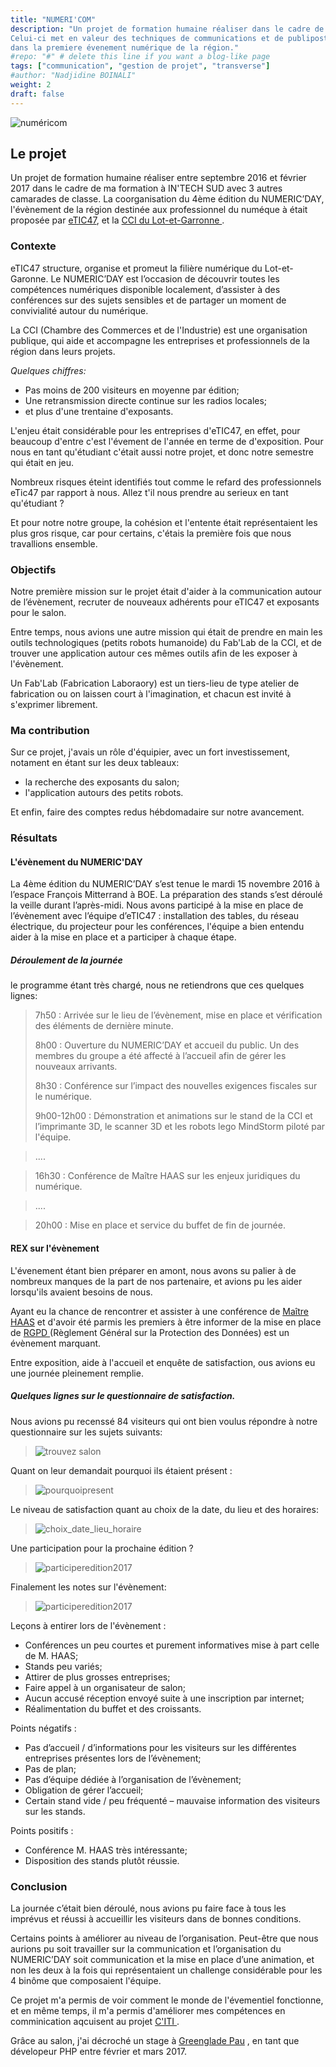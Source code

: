 ```yaml
---
title: "NUMERI'COM"
description: "Un projet de formation humaine réaliser dans le cadre de ma formation à IN'TECH SUD. 
Celui-ci met en valeur des techniques de communications et de publipostage pour attirer un maximum d'exposants et visiteurs, 
dans la premiere évenement numérique de la région."
#repo: "#" # delete this line if you want a blog-like page
tags: ["communication", "gestion de projet", "transverse"]
#author: "Nadjidine BOINALI"
weight: 2
draft: false
---
```


![numéricom](../../images/project/home_page/numericom.PNG)

## Le projet
Un projet de formation humaine réaliser entre septembre 2016 et février 2017 dans le cadre de ma formation à IN'TECH SUD avec 3 autres camarades de classe.
La coorganisation du 4ème édition du NUMERIC’DAY, l'évènement de la région destinée aux professionnel du numéque à était proposée par 
<a href="https://www.etic47.fr/" target="_blank">eTIC47</a>, et la <a href="http://www.cci47.fr/" target="_blank">CCI du Lot-et-Garronne </a>.


### Contexte
eTIC47 structure, organise et promeut la filière numérique du Lot-et-Garonne. Le NUMERIC’DAY est l’occasion de découvrir toutes les compétences numériques disponible localement, d’assister à des conférences sur des sujets sensibles et de partager un moment de convivialité autour du numérique.

La CCI (Chambre des Commerces et de l'Industrie) est une organisation publique, qui aide et accompagne les entreprises et professionnels
de la région dans leurs projets.

<i>Quelques chiffres:</i>

- Pas moins de 200 visiteurs en moyenne par édition; 
- Une retransmission directe continue sur les radios locales;
- et plus d'une trentaine d'exposants.

L'enjeu était considérable pour les entreprises d'eTIC47, en effet, pour beaucoup d'entre c'est l'évement de l'année en terme de d'exposition. Pour nous en tant qu'étudiant c'était aussi notre projet, et donc notre semestre qui était en jeu.

Nombreux risques éteint identifiés tout comme le refard des professionnels eTic47 par rapport à nous.
Allez t'il nous prendre au serieux en tant qu'étudiant ?

Et pour notre notre groupe, la cohésion et l'entente était représentaient les plus gros risque, car pour certains, c'étais la première fois que nous travallions ensemble.

### Objectifs

Notre première mission sur le projet était d'aider à la communication autour de l’évènement, recruter de nouveaux adhérents pour eTIC47 et exposants pour le salon.

Entre temps, nous avions une autre mission qui était de prendre en main les outils technologiques (petits robots humanoide) du Fab'Lab de la CCI, et de trouver une application autour ces mêmes outils afin de les exposer à l'évènement.

Un Fab'Lab (Fabrication Laboraory) est un tiers-lieu de type atelier de fabrication ou on laissen court à l'imagination, et chacun est invité à s'exprimer librement.

### Ma contribution

Sur ce projet, j'avais un rôle d'équipier, avec un fort investissement, notament en étant sur les deux tableaux:
- la recherche des exposants du salon;
- l'application autours des petits robots.

Et enfin, faire des comptes redus hébdomadaire sur notre avancement.

### Résultats
#### L'évènement du NUMERIC'DAY
La 4ème édition du NUMERIC’DAY s’est tenue le mardi 15 novembre 2016 à l’espace François Mitterrand à BOE.
La préparation des stands s’est déroulé la veille durant l’après-midi. Nous avons participé à la mise en place de l’évènement avec l’équipe d’eTIC47 : installation des tables, du réseau électrique, du projecteur pour les conférences, l'équipe a bien entendu aider à la mise en place et a participer à chaque étape.

##### Déroulement de la journée
le programme étant très chargé, nous ne retiendrons que ces quelques lignes:

> 7h50 : Arrivée sur le lieu de l’évènement, mise en place et vérification des éléments de dernière minute.
>
> 8h00 : Ouverture du NUMERIC’DAY et accueil du public. Un des membres du groupe a été affecté à l’accueil afin de gérer les nouveaux arrivants.
>
> 8h30 : Conférence sur l’impact des nouvelles exigences fiscales sur le numérique.
>
> 9h00-12h00 : Démonstration et animations sur le stand de la CCI et l’imprimante 3D, le scanner 3D et les robots lego MindStorm piloté
par l'équipe. 

> ....

> 16h30 : Conférence de Maître HAAS sur les enjeux juridiques du numérique.

> .... 

> 20h00 : Mise en place et service du buffet de fin de journée.

#### REX sur l'évènement

L'évenement étant bien préparer en amont, nous avons su palier à de nombreux manques de la part de nos partenaire, et avions pu les aider
lorsqu'ils avaient besoins de nous.

Ayant eu la chance de rencontrer et assister à une conférence de <a href="https://www.haas-avocats.com/" target="_blank">Maître HAAS</a> et d'avoir été parmis les premiers à être informer de la mise en place de <a href="https://www.cnil.fr/fr/comprendre-le-rgpd" target="_blank"> RGPD </a> (Règlement Général sur la Protection des Données) est un évènement marquant.


Entre exposition, aide à l'accueil et enquête de satisfaction, ous avions eu une journée pleinement remplie.

##### Quelques lignes sur le questionnaire de satisfaction.

Nous avions pu recenssé 84 visiteurs qui ont bien voulus répondre à notre questionnaire sur les sujets suivants:

> ![trouvez salon](../../images/project/numericom/trouver_salon.PNG)

Quant on leur demandait pourquoi ils étaient présent :

> ![pourquoipresent](../../images/project/numericom/pourquoipresent.PNG)

Le niveau de satisfaction quant au choix de la date, du lieu et des horaires:

> ![choix_date_lieu_horaire](../../images/project/numericom/choix_date_lieu_horaire.PNG)

Une participation pour la prochaine édition ?
> ![participeredition2017](../../images/project/numericom/participeredition2017.PNG)

Finalement les notes sur l'évènement:
> ![participeredition2017](../../images/project/numericom/note_event.PNG)


Leçons à entirer lors de l'évènement : 
- Conférences un peu courtes et purement informatives mise à part celle de M. HAAS;
- Stands peu variés;
- Attirer de plus grosses entreprises;
- Faire appel à un organisateur de salon;
- Aucun accusé réception envoyé suite à une inscription par internet;
- Réalimentation du buffet et des croissants.

Points négatifs :
- Pas d’accueil / d’informations pour les visiteurs sur les différentes entreprises présentes lors de l’évènement;
- Pas de plan;
- Pas d’équipe dédiée à l’organisation de l’évènement;
- Obligation de gérer l’accueil;
- Certain stand vide / peu fréquenté – mauvaise information des visiteurs sur les stands.

Points positifs :
- Conférence M. HAAS très intéressante;
- Disposition des stands plutôt réussie.


### Conclusion
La journée c’était bien déroulé, nous avions pu faire face à tous les imprévus et réussi à accueillir les visiteurs dans de bonnes conditions.

Certains points à améliorer au niveau de l’organisation. Peut-être que nous aurions pu soit travailler sur la communication et l’organisation du NUMERIC’DAY soit communication et la mise en place d’une animation, et non les deux à la fois qui représentaient un challenge considérable pour les 4 binôme que composaient l'équipe.

Ce projet m'a permis de voir comment le monde de l'évementiel fonctionne, et en même temps, il m'a permis d'améliorer mes compétences en comminication aqcuisent au projet <a href="/projets/citi/"> C'ITI </a>.

Grâce au salon, j'ai décroché un stage à <a href="https://greenglade.fr/" target="_blank"> Greenglade Pau</a> , en tant que dévelopeur PHP entre février et mars 2017.  



      